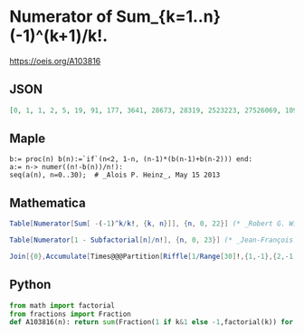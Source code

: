 # Numerator of Sum\_\{k\=1\.\.n\} \(\-1\)^\(k\+1\)/k\!\.
https://oeis.org/A103816
## JSON
```JSON
[0, 1, 1, 2, 5, 19, 91, 177, 3641, 28673, 28319, 2523223, 27526069, 109339663, 4239014627, 59043418019, 26718637649, 14052333488521, 238063061452591, 158218865944829, 7358312808534631, 124213980448686521, 11277840764547411113, 67527236643922308689]
```
## Maple
```Maple
b:= proc(n) b(n):=`if`(n<2, 1-n, (n-1)*(b(n-1)+b(n-2))) end:
a:= n-> numer((n!-b(n))/n!):
seq(a(n), n=0..30);  # _Alois P. Heinz_, May 15 2013
```
## Mathematica
```Mathematica
Table[Numerator[Sum[ -(-1)^k/k!, {k, n}]], {n, 0, 22}] (* _Robert G. Wilson v_ *)
```
```Mathematica
Table[Numerator[1 - Subfactorial[n]/n!], {n, 0, 23}] (* _Jean-François Alcover_, Feb 11 2014 *)
```
```Mathematica
Join[{0},Accumulate[Times@@@Partition[Riffle[1/Range[30]!,{1,-1},{2,-1,2}],2]]//Numerator] (* _Harvey P. Dale_, Apr 18 2023 *)
```
## Python
```Python
from math import factorial
from fractions import Fraction
def A103816(n): return sum(Fraction(1 if k&1 else -1,factorial(k)) for k in range(1,n+1)).numerator # _Chai Wah Wu_, Jul 31 2023
```

